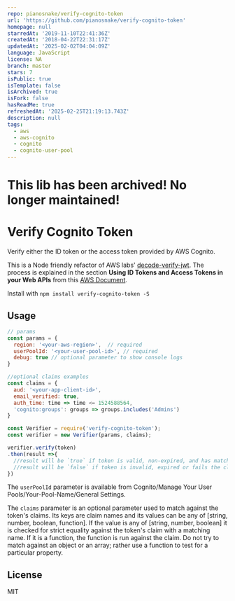 ```yaml
---
repo: pianosnake/verify-cognito-token
url: 'https://github.com/pianosnake/verify-cognito-token'
homepage: null
starredAt: '2019-11-10T22:41:36Z'
createdAt: '2018-04-22T22:31:17Z'
updatedAt: '2025-02-02T04:04:09Z'
language: JavaScript
license: NA
branch: master
stars: 7
isPublic: true
isTemplate: false
isArchived: true
isFork: false
hasReadMe: true
refreshedAt: '2025-02-25T21:19:13.743Z'
description: null
tags:
  - aws
  - aws-cognito
  - cognito
  - cognito-user-pool
---
```


# This lib has been archived! No longer maintained!

# Verify Cognito Token

Verify either the ID token or the access token provided by AWS Cognito.

This is a Node friendly refactor of AWS labs' [decode-verify-jwt](https://github.com/awslabs/aws-support-tools/blob/master/Cognito/decode-verify-jwt/decode-verify-jwt.js). The process is explained in the section __Using ID Tokens and Access Tokens in your Web APIs__ from this [AWS Document](https://docs.aws.amazon.com/cognito/latest/developerguide/amazon-cognito-user-pools-using-tokens-with-identity-providers.html).

Install with `npm install verify-cognito-token -S`

## Usage

```javascript
// params
const params = {
  region: '<your-aws-region>',  // required
  userPoolId: '<your-user-pool-id>', // required
  debug: true // optional parameter to show console logs
}

//optional claims examples
const claims = {
  aud: '<your-app-client-id>',
  email_verified: true,
  auth_time: time => time <= 1524588564,
  'cognito:groups': groups => groups.includes('Admins')
}

const Verifier = require('verify-cognito-token');
const verifier = new Verifier(params, claims);

verifier.verify(token)
.then(result =>{
  //result will be `true` if token is valid, non-expired, and has matching claims
  //result will be `false` if token is invalid, expired or fails the claims check
})

```

The `userPoolId` parameter is available from Cognito/Manage Your User Pools/Your-Pool-Name/General Settings. 

The `claims` parameter is an optional parameter used to match against the token's claims. Its keys are claim names and its values can be any of [string, number, boolean, function]. If the value is any of [string, number, boolean] it is checked for strict equality against the token's claim with a matching name. If it is a function, the function is run against the claim. Do not try to match against an object or an array; rather use a function to test for a particular property.

## License

MIT
